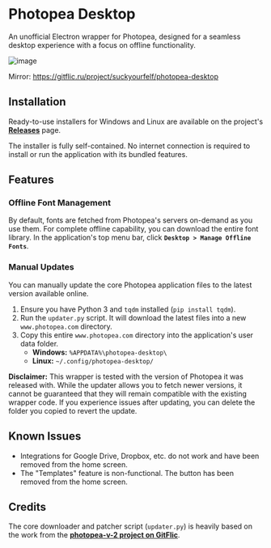 # Photopea Desktop

An unofficial Electron wrapper for Photopea, designed for a seamless desktop experience with a focus on offline functionality. 

![image](https://github.com/user-attachments/assets/d6b350b8-8773-4128-ba9c-ba2e2eff975f)

Mirror: https://gitflic.ru/project/suckyourfelf/photopea-desktop

## Installation

Ready-to-use installers for Windows and Linux are available on the project's [**Releases**](https://github.com/suckyourfelf/photopea-desktop/releases) page.

The installer is fully self-contained. No internet connection is required to install or run the application with its bundled features.

## Features

### Offline Font Management

By default, fonts are fetched from Photopea's servers on-demand as you use them. For complete offline capability, you can download the entire font library. In the application's top menu bar, click **`Desktop > Manage Offline Fonts`**.

### Manual Updates

You can manually update the core Photopea application files to the latest version available online.

1.  Ensure you have Python 3 and `tqdm` installed (`pip install tqdm`).
2.  Run the `updater.py` script. It will download the latest files into a new `www.photopea.com` directory.
3.  Copy this entire `www.photopea.com` directory into the application's user data folder.
    *   **Windows:** `%APPDATA%\photopea-desktop\`
    *   **Linux:** `~/.config/photopea-desktop/`

**Disclaimer:** This wrapper is tested with the version of Photopea it was released with. While the updater allows you to fetch newer versions, it cannot be guaranteed that they will remain compatible with the existing wrapper code. If you experience issues after updating, you can delete the folder you copied to revert the update.

## Known Issues

*   Integrations for Google Drive, Dropbox, etc. do not work and have been removed from the home screen.
*   The "Templates" feature is non-functional. The button has been removed from the home screen.

## Credits

The core downloader and patcher script (`updater.py`) is heavily based on the work from the **[photopea-v-2 project on GitFlic](https://gitflic.ru/project/photopea-v2/photopea-v-2/)**.